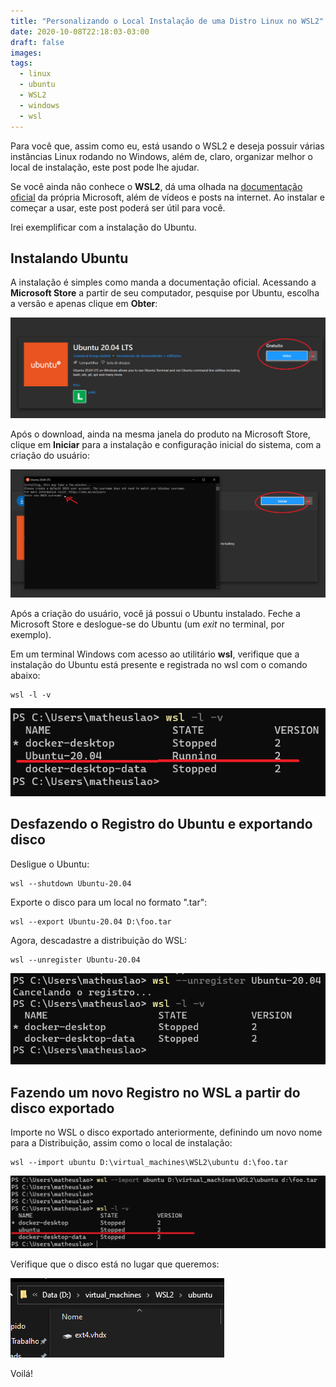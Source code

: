 ```yaml
---
title: "Personalizando o Local Instalação de uma Distro Linux no WSL2"
date: 2020-10-08T22:18:03-03:00
draft: false
images:
tags:
  - linux
  - ubuntu
  - WSL2
  - windows
  - wsl
---
```


Para você que, assim como eu, está usando o WSL2 e deseja possuir várias instâncias Linux rodando no Windows, além de, claro, organizar melhor o local de instalação, este post pode lhe ajudar.

Se você ainda não conhece o **WSL2**, dá uma olhada na [documentação oficial](https://docs.microsoft.com/pt-br/windows/wsl/) da própria Microsoft, além de vídeos e posts na internet. Ao instalar e começar a usar, este post poderá ser útil para você.

Irei exemplificar com a instalação do Ubuntu.


## Instalando Ubuntu


A instalação é simples como manda a documentação oficial. Acessando a **Microsoft Store** a partir de seu computador, pesquise por Ubuntu, escolha a versão e apenas clique em **Obter**:


![instalando-ubuntu-store](https://raw.githubusercontent.com/matheuslao/matheuslao.dev/main/static/img/personalizando-local-instalacao-distro-linux-wsl2/01.png)


Após o download, ainda na mesma janela do produto na Microsoft Store, clique em **Iniciar** para a instalação e configuração inicial do sistema, com a criação do usuário:

![iniciando-ubuntu-store](https://raw.githubusercontent.com/matheuslao/matheuslao.dev/main/static/img/personalizando-local-instalacao-distro-linux-wsl2/02.png)

Após a criação do usuário, você já possui o Ubuntu instalado. Feche a Microsoft Store e deslogue-se do Ubuntu (um *exit* no terminal, por exemplo).


Em um terminal Windows com acesso ao utilitário **wsl**, verifique que a instalação do Ubuntu está presente e registrada no wsl com o comando abaixo:

```
wsl -l -v
```

![ubuntu-instalado](https://raw.githubusercontent.com/matheuslao/matheuslao.dev/main/static/img/personalizando-local-instalacao-distro-linux-wsl2/03.png)


## Desfazendo o Registro do Ubuntu e exportando disco

Desligue o Ubuntu:

```
wsl --shutdown Ubuntu-20.04
```

Exporte o disco para um local no formato ".tar":

```
wsl --export Ubuntu-20.04 D:\foo.tar
```

Agora, descadastre a distribuição do WSL:

```
wsl --unregister Ubuntu-20.04
```

![ubuntu-descadastrado-disco-exportado](https://raw.githubusercontent.com/matheuslao/matheuslao.dev/main/static/img/personalizando-local-instalacao-distro-linux-wsl2/04.png)


## Fazendo um novo Registro no WSL a partir do disco exportado

Importe no WSL o disco exportado anteriormente, definindo um novo nome para a Distribuição, assim como o local de instalação:

```
wsl --import ubuntu D:\virtual_machines\WSL2\ubuntu d:\foo.tar
```

![novo-ubuntu-importado-a-partir-do-disco](https://raw.githubusercontent.com/matheuslao/matheuslao.dev/main/static/img/personalizando-local-instalacao-distro-linux-wsl2/05.png)

Verifique que o disco está no lugar que queremos:

![windows-explorer-novo-local](https://raw.githubusercontent.com/matheuslao/matheuslao.dev/main/static/img/personalizando-local-instalacao-distro-linux-wsl2/06.png)



Voilá!
